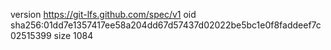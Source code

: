 version https://git-lfs.github.com/spec/v1
oid sha256:01dd7e1357417ee58a204dd67d57437d02022be5bc1e0f8faddeef7c02515399
size 1084
